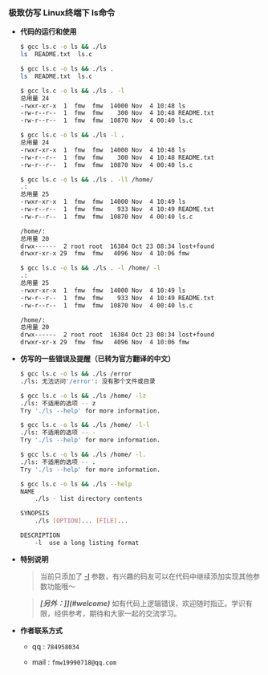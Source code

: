 ### 极致仿写 Linux终端下 ls命令

+ **代码的运行和使用**

    ```bash
    $ gcc ls.c -o ls && ./ls
    ls  README.txt  ls.c
    ```

    ```bash
    $ gcc ls.c -o ls && ./ls .
    ls  README.txt  ls.c
    ```

    ```bash
    $ gcc ls.c -o ls && ./ls . -l
    总用量 24
    -rwxr-xr-x  1  fmw  fmw  14000 Nov  4 10:48 ls
    -rw-r--r--  1  fmw  fmw    300 Nov  4 10:48 README.txt
    -rw-r--r--  1  fmw  fmw  10870 Nov  4 00:40 ls.c
    ```

    ```bash
    $ gcc ls.c -o ls && ./ls -l .
    总用量 24
    -rwxr-xr-x  1  fmw  fmw  14000 Nov  4 10:48 ls
    -rw-r--r--  1  fmw  fmw    300 Nov  4 10:48 README.txt
    -rw-r--r--  1  fmw  fmw  10870 Nov  4 00:40 ls.c
    ```

    ```bash
    $ gcc ls.c -o ls && ./ls . -ll /home/
    .:
    总用量 25
    -rwxr-xr-x  1  fmw  fmw  14000 Nov  4 10:49 ls
    -rw-r--r--  1  fmw  fmw    933 Nov  4 10:49 README.txt
    -rw-r--r--  1  fmw  fmw  10870 Nov  4 00:40 ls.c

    /home/:
    总用量 20
    drwx------  2 root root  16384 Oct 23 08:34 lost+found
    drwxr-xr-x 29  fmw  fmw   4096 Nov  4 10:06 fmw
    ```

    ```bash
    $ gcc ls.c -o ls && ./ls . -l /home/ -l
    .:
    总用量 25
    -rwxr-xr-x  1  fmw  fmw  14000 Nov  4 10:49 ls
    -rw-r--r--  1  fmw  fmw    933 Nov  4 10:49 README.txt
    -rw-r--r--  1  fmw  fmw  10870 Nov  4 00:40 ls.c

    /home/:
    总用量 20
    drwx------  2 root root  16384 Oct 23 08:34 lost+found
    drwxr-xr-x 29  fmw  fmw   4096 Nov  4 10:06 fmw
    ```

+ **仿写的一些错误及提醒（已转为官方翻译的中文）**

    ```bash
    $ gcc ls.c -o ls && ./ls /error
    ./ls: 无法访问'/error': 没有那个文件或目录
    ```

    ```bash
    $ gcc ls.c -o ls && ./ls /home/ -lz
    ./ls: 不适用的选项 -- z
    Try './ls --help' for more information.
    ```

    ```bash
    $ gcc ls.c -o ls && ./ls /home/ -l-l
    ./ls: 不适用的选项 -- -
    Try './ls --help' for more information.
    ```

    ```bash
    $ gcc ls.c -o ls && ./ls /home/ -l.
    ./ls: 不适用的选项 -- .
    Try './ls --help' for more information.
    ```

    ```bash
    $ gcc ls.c -o ls && ./ls --help
    NAME
        ./ls - list directory contents

    SYNOPSIS
        ./ls [OPTION]... [FILE]...

    DESCRIPTION
        -l	use a long listing format
    ```

+ **特别说明**

    > 当前只添加了 [-l](#welcome) 参数，有兴趣的码友可以在代码中继续添加实现其他参数功能哦～

    > ***[另外：]](#welcome)*** 如有代码上逻辑错误，欢迎随时指正。学识有限，经供参考，期待和大家一起的交流学习。

+ **作者联系方式**

    + qq : `784958034`

    + mail : `fmw19990718@qq.com`